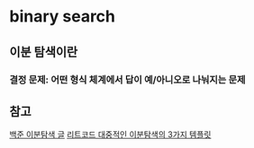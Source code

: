 # binary search

## 이분 탐색이란

### 결정 문제: 어떤 형식 체계에서 답이 예/아니오로 나눠지는 문제

## 참고

[백준 이분탐색 글](https://www.acmicpc.net/blog/view/109)
[리트코드 대중적인 이분탐색의 3가지 템플릿](https://leetcode.com/explore/learn/card/binary-search/136/template-analysis/935/)
